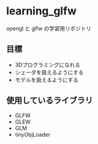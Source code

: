 # learning_glfw

opengl と glfw の学習用リポジトリ

## 目標

+ 3Dプログラミングになれる
+ シェーダを扱えるようにする
+ モデルを扱えるようにする

## 使用しているライブラリ

+ GLFW
+ GLEW
+ GLM
+ tinyObjLoader
